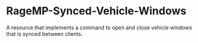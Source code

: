 # RageMP-Synced-Vehicle-Windows
A resource that implements a command to open and close vehicle windows that is synced between clients.
